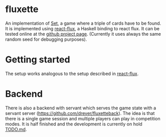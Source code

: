 # fluxette

An implementation of [Set](https://en.wikipedia.org/wiki/Set_(game)), a game where a triple of cards have to be found. It is implemented using [react-flux](https://hackage.haskell.org/package/react-flux), a Haskell binding to react flux. It can be tested online at the [github project page](https://drever.github.io/fluxette/). (Currently it uses always the same random seed for debugging purposes).

# Getting started

The setup works analogous to the setup described in [react-flux](https://bitbucket.org/wuzzeb/react-flux). 

# Backend

There is also a backend with servant which serves the game state with a servant server (https://github.com/drever/fluxetteback). The idea is that there is a single game session and multiple players can play in competition modes. It is half finished and the development is currently on hold [TODO.md](https://github.com/drever/fluxetteback/blob/master/TODO.md).
